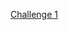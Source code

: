 

[Challenge 1](http://htmlpreview.github.com/?https://github.com/reshama/D3_dataviz/blob/master/d3_challenges/set10_d3_ch1_5circles.html)
